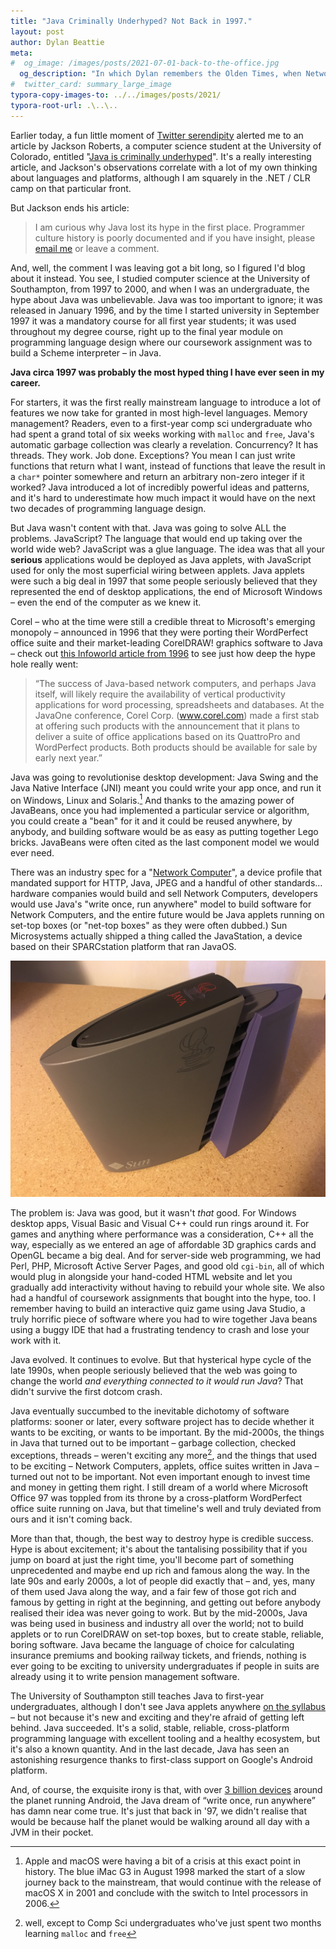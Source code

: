 ```yaml
---
title: "Java Criminally Underhyped? Not Back in 1997."
layout: post
author: Dylan Beattie
meta:
#  og_image: /images/posts/2021-07-01-back-to-the-office.jpg
  og_description: "In which Dylan remembers the Olden Times, when Network Computers were going to take over the world and Java was the last programming language anybody would ever need."
#  twitter_card: summary_large_image
typora-copy-images-to: ../../images/posts/2021/
typora-root-url: .\..\..
---
```


Earlier today, a fun little moment of [Twitter serendipity](https://twitter.com/bitfield/status/1410589012969074688) alerted me to an article by Jackson Roberts, a computer science student at the University of Colorado, entitled "[Java is criminally underhyped](https://jackson.sh/posts/2021-04-java-underrated/)". It's a really interesting article, and Jackson's observations correlate with a lot of my own thinking about languages and platforms, although I am squarely in the .NET / CLR camp on that particular front.

But Jackson ends his article:

> I am curious why Java lost its hype in the first place. Programmer culture history is poorly documented and if you have insight, please [email me](mailto:jacksonroberts25@gmail.com) or leave a comment.

And, well, the comment I was leaving got a bit long, so I figured I'd blog about it instead. You see, I studied computer science at the University of Southampton, from 1997 to 2000, and when I was an undergraduate, the hype about Java was unbelievable. Java was too important to ignore; it was released in January 1996, and by the time I started university in September 1997 it was a mandatory course for all first year students; it was used throughout my degree course, right up to the final year module on programming language design where our coursework assignment was to build a Scheme interpreter – in Java.

**Java circa 1997 was probably the most hyped thing I have ever seen in my career.**

For starters, it was the first really mainstream language to introduce a lot of features we now take for granted in most high-level languages. Memory management? Readers, even to a first-year comp sci undergraduate who had spent a grand total of six weeks working with `malloc` and `free`, Java's automatic garbage collection was clearly a revelation. Concurrency? It has threads. They work. Job done. Exceptions? You mean I can just write functions that return what I want, instead of functions that leave the result in a `char*` pointer somewhere and return an arbitrary non-zero integer if it worked? Java introduced a lot of incredibly powerful ideas and patterns, and it's hard to underestimate how much impact it would have on the next two decades of programming language design.

But Java wasn't content with that. Java was going to solve ALL the problems. JavaScript? The language that would end up taking over the world wide web? JavaScript was a glue language. The idea was that all your **serious** applications would be deployed as Java applets, with JavaScript used for only the most superficial wiring between applets. Java applets were such a big deal in 1997 that some people seriously believed that they represented the end of desktop applications, the end of Microsoft Windows – even the end of the computer as we knew it. 

Corel – who at the time were still a credible threat to Microsoft's emerging monopoly – announced in 1996 that they were porting their WordPerfect office suite and their market-leading CorelDRAW! graphics software to Java – check out [this Infoworld article from 1996](https://www.infoworld.com/article/2077194/office-productivity-comes-to-java.html) to see just how deep the hype hole really went:

> “The success of Java-based network computers, and perhaps Java itself, will likely require the availability of vertical productivity applications for word processing, spreadsheets and databases. At the JavaOne conference, Corel Corp. (www.corel.com) made a first stab at offering such products with the announcement that it plans to deliver a suite of office applications based on its QuattroPro and WordPerfect products. Both products should be available for sale by early next year.”

Java was going to revolutionise desktop development: Java Swing and the Java Native Interface (JNI) meant you could write your app once, and run it on Windows, Linux and Solaris.[^1]  And thanks to the amazing power of JavaBeans, once you had implemented a particular service or algorithm, you could create a "bean" for it and it could be reused anywhere, by anybody, and building software would be as easy as putting together Lego bricks. JavaBeans were often cited as the last component model we would ever need.

[^1]: Apple and macOS were having a bit of a crisis at this exact point in history. The blue iMac G3 in August 1998 marked the start of a slow journey back to the mainstream, that would continue with the release of macOS X in 2001 and conclude with the switch to Intel processors in 2006.

There was an industry spec for a "[Network Computer](https://en.wikipedia.org/wiki/Network_Computer)", a device profile that mandated support for HTTP, Java, JPEG and a handful of other standards… hardware companies would build and sell Network Computers, developers would use Java's "write once, run anywhere" model to build software for Network Computers, and the entire future would be Java applets running on set-top boxes (or "net-top boxes" as they were often dubbed.) Sun Microsystems actually shipped a thing called the JavaStation, a device based on their SPARCstation platform that ran JavaOS. 

![The Sun Microsystems JavaStation](/images/posts/Sun_Microsystems_JavaStation_right_side.jpg)



The problem is: Java was good, but it wasn't *that* good. For Windows desktop apps, Visual Basic and Visual C++ could run rings around it. For games and anything where performance was a consideration, C++ all the way, especially as we entered an age of affordable 3D graphics cards and OpenGL became a big deal. And for server-side web programming, we had Perl, PHP, Microsoft Active Server Pages, and good old `cgi-bin`, all of which would plug in alongside your hand-coded HTML website and let you gradually add interactivity without having to rebuild your whole site. We also had a handful of coursework assignments that bought into the hype, too. I remember having to build an interactive quiz game using Java Studio, a truly horrific piece of software where you had to wire together Java beans using a buggy IDE that had a frustrating tendency to crash and lose your work with it.

Java evolved. It continues to evolve. But that hysterical hype cycle of the late 1990s, when people seriously believed that the web was going to change the world *and everything connected to it would run Java*? That didn't survive the first dotcom crash.

Java eventually succumbed to the inevitable dichotomy of software platforms: sooner or later, every software project has to decide whether it wants to be exciting, or wants to be important. By the mid-2000s, the things in Java that turned out to be important – garbage collection, checked exceptions, threads – weren't exciting any more[^2], and the things that used to be exciting – Network Computers, applets, office suites written in Java – turned out not to be important. Not even important enough to invest time and money in getting them right. I still dream of a world where Microsoft Office 97 was toppled from its throne by a cross-platform WordPerfect office suite running on Java, but that timeline's well and truly deviated from ours and it isn't coming back.

[^2]: well, except to Comp Sci undergraduates who've just spent two months learning `malloc` and `free`

More than that, though, the best way to destroy hype is credible success. Hype is about excitement; it's about the tantalising possibility that if you jump on board at just the right time, you'll become part of something unprecedented and maybe end up rich and famous along the way. In the late 90s and early 2000s, a lot of people did exactly that – and, yes, many of them used Java along the way, and a fair few of those got rich and famous by getting in right at the beginning, and getting out before anybody realised their idea was never going to work. But by the mid-2000s, Java was being used in business and industry all over the world; not to build applets or to run CorelDRAW on set-top boxes, but to create stable, reliable, boring software. Java became the language of choice for calculating insurance premiums and booking railway tickets, and friends, nothing is ever going to be exciting to university undergraduates if people in suits are already using it to write pension management software.

The University of Southampton still teaches Java to first-year undergraduates, although I don't see Java applets anywhere [on the syllabus](https://www.southampton.ac.uk/courses/modules/comp1206#syllabus) – but not because it's new and exciting and they're afraid of getting left behind. Java succeeded. It's a solid, stable, reliable, cross-platform programming language with excellent tooling and a healthy ecosystem, but it's also a known quantity. And in the last decade, Java has seen an astonishing resurgence thanks to first-class support on Google's Android platform. 

And, of course, the exquisite irony is that, with over [3 billion devices](https://www.theverge.com/2021/5/18/22440813/android-devices-active-number-smartphones-google-2021) around the planet running Android, the Java dream of “write once, run anywhere” has damn near come true. It's just that back in '97, we didn't realise that would be because half the planet would be walking around all day with a JVM in their pocket.